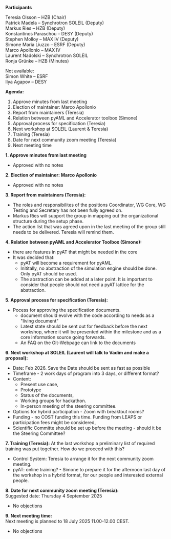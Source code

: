 **Participants**

Teresia Olsson – HZB (Chair)  
Patrick Madela – Synchrotron SOLEIL (Deputy)   
Markus Ries – HZB (Deputy)  
Konstantinos Paraschou – DESY (Deputy)  
Stephen Molloy – MAX IV (Deputy)   
Simone Maria Liuzzo – ESRF (Deputy)  
Marco Apollonio – MAX IV   
Laurent Nadolski – Synchrotron SOLEIL  
Ronja Grünke – HZB (Minutes)  

Not available:  
Simon White – ESRF  
Ilya Agapov – DESY


**Agenda:**
<ol>
	<li>Approve minutes from last meeting</li>  
	<li>Election of maintainer: Marco Apollonio</li>  
	<li>Report from maintainers (Teresia)</li>    
	<li>Relation between pyAML and Accelerator toolbox (Simone)</li>   
	<li>Approval process for specification (Teresia)</li> 
	<li>Next workshop at SOLEIL (Laurent & Teresia)</li> 
	<li>Training (Teresia)</li> 
	<li>Date for next community zoom meeting (Teresia)</li>
	<li>Next meeting time</li>
</ol> 




**1. Approve minutes from last meeting**  
- Approved with no notes

**2. Election of maintainer: Marco Apollonio**   
- Approved with no notes 
	
**3. Report from maintainers (Teresia):**   
- The roles and responsibilites of the positions Coordinator, WG Core, WG Testing and Secretary has not been fully agreed on.
- Markus Ries will support the group in mapping out the organizational structure during the setup phase.
- The action list that was agreed upon in the last meeting of the group still needs to be delivered. Teresia will remind them. 
	

**4. Relation between pyAML and Accelerator Toolbox (Simone):**  
- there are features in pyAT that might be needed in the core
- It was decided that:
	- pyAT will become a requirement for pyAML.
	- Inititally, no abstraction of the simulation engine should be done. Only pyAT should be used.
	- The abstraction can be added at a later point. It is important to consider that people should not need a pyAT lattice for the abstraction. 
	
	
**5. Approval process for specification (Teresia):**
- Pocess for approving the specification documents. 
	- document should evolve with the code according to needs as a "living document"
	- Latest state should be sent out for feedback before the next workshop, where it will be presented within the milestone and as a core information source going forwards. 
	- An FAQ on the Git-Webpage can link to the documents
		
	
**6. Next workshop at SOLEIL (Laurent will talk to Vadim and make a proposal):**
- Date: Feb 2026. Save the Date should be sent as fast as possible
- Timeframe - 2 work days of program into 3 days, or different format?
- Content:  
	- Present use case,  
	- Prototype  
	- Status of the documents,  
	- Working groups for hackathon.  
	- In-person meeting of the steering committee.  
- Options for hybrid participation - Zoom with breaktout rooms?
- Funding - no COST funding this time. Funding from LEAPS or participation fees might be considered,
- Scientific Committe should be set up before the meeting - should it be the Steering Committee? 
		
		
**7. Training (Teresia):**
At the last workshop a preliminary list of required training was put together. How do we proceed with this?   
- Control System: Teresia to arrange it for the next community zoom meeting.
- pyAT: online training? - Simone to prepare it for the afternoon last day of the workshop in a hybrid format, for our people and interested external people.  
	
	
**8. Date for next community zoom meeting (Teresia):**  
Suggested date: Thursday 4 September 2025   
- No objections  
	
**9. Next meeting time:**  
Next meeting is planned to 18 July 2025 11.00-12.00 CEST.   
- No objections   
